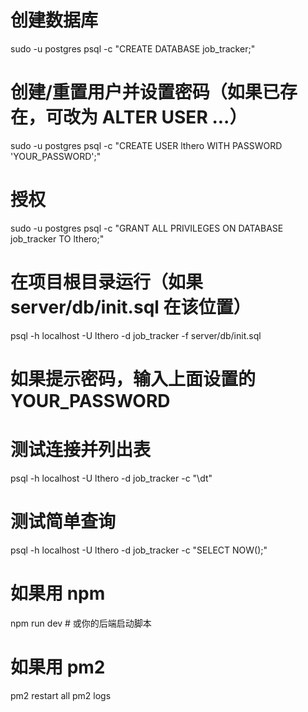 


# 创建数据库
sudo -u postgres psql -c "CREATE DATABASE job_tracker;"

# 创建/重置用户并设置密码（如果已存在，可改为 ALTER USER ...）
sudo -u postgres psql -c "CREATE USER lthero WITH PASSWORD 'YOUR_PASSWORD';"

# 授权
sudo -u postgres psql -c "GRANT ALL PRIVILEGES ON DATABASE job_tracker TO lthero;"


# 在项目根目录运行（如果 server/db/init.sql 在该位置）
psql -h localhost -U lthero -d job_tracker -f server/db/init.sql
# 如果提示密码，输入上面设置的 YOUR_PASSWORD


# 测试连接并列出表
psql -h localhost -U lthero -d job_tracker -c "\dt"
# 测试简单查询
psql -h localhost -U lthero -d job_tracker -c "SELECT NOW();"


# 如果用 npm
npm run dev   # 或你的后端启动脚本

# 如果用 pm2
pm2 restart all
pm2 logs